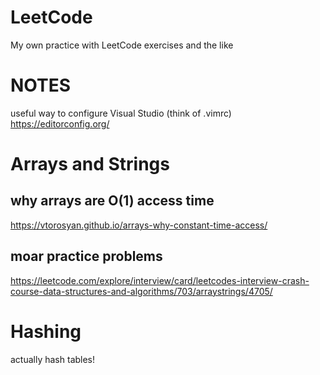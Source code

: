 # LeetCode

My own practice with LeetCode exercises and the like

# NOTES

useful way to configure Visual Studio (think of .vimrc)
https://editorconfig.org/


# Arrays and Strings 

## why arrays are O(1) access time
https://vtorosyan.github.io/arrays-why-constant-time-access/

## moar practice problems
https://leetcode.com/explore/interview/card/leetcodes-interview-crash-course-data-structures-and-algorithms/703/arraystrings/4705/


# Hashing

actually hash tables!